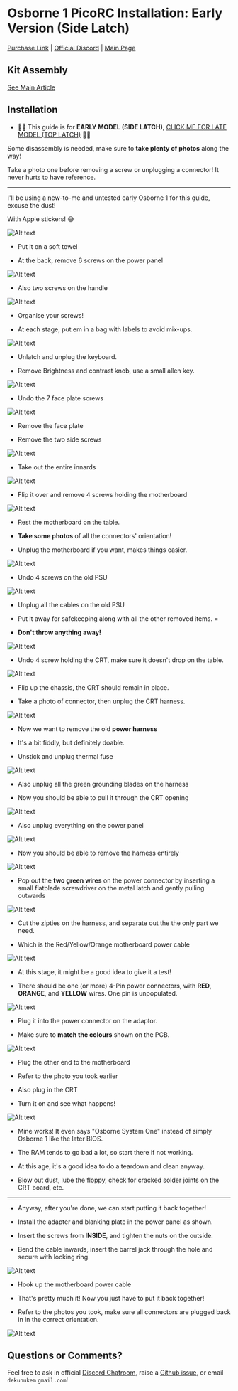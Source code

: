 # Osborne 1 PicoRC Installation: Early Version (Side Latch)

[Purchase Link](https://www.tindie.com/products/30087/) | [Official Discord](https://discord.gg/HAuuh3pAmB) | [Main Page](osborne1.md)

## Kit Assembly

[See Main Article](osborne1.md)

## Installation

* 🚨🚨 This guide is for **EARLY MODEL (SIDE LATCH)**, [CLICK ME FOR LATE MODEL (TOP LATCH)](osborne1.md) 🚨🚨

Some disassembly is needed, make sure to **take plenty of photos** along the way! 

Take a photo one before removing a screw or unplugging a connector! It never hurts to have reference.

-------

I'll be using a new-to-me and untested early Osborne 1 for this guide, excuse the dust!

With Apple stickers! 😅

![Alt text](photos/osborne1_early/os1early.jpeg)

* Put it on a soft towel

* At the back, remove 6 screws on the power panel

![Alt text](photos/osborne1_early/psupanel.jpeg)

* Also two screws on the handle

![Alt text](photos/osborne1_early/handle.jpeg)

* Organise your screws! 

* At each stage, put em in a bag with labels to avoid mix-ups.

![Alt text](photos/osborne1/bag.jpeg)

* Unlatch and unplug the keyboard.

* Remove Brightness and contrast knob, use a small allen key.

![Alt text](photos/osborne1_early/knob.jpeg)

* Undo the 7 face plate screws

![Alt text](photos/osborne1_early/face.jpeg)

* Remove the face plate

* Remove the two side screws

![Alt text](photos/osborne1_early/noface.jpeg)

* Take out the entire innards

![Alt text](photos/osborne1_early/insideout.jpeg)

* Flip it over and remove 4 screws holding the motherboard

![Alt text](photos/osborne1_early/flip.jpeg)

* Rest the motherboard on the table.

* **Take some photos** of all the connectors' orientation!

* Unplug the motherboard if you want, makes things easier.

![Alt text](photos/osborne1_early/showing.jpeg)

* Undo 4 screws on the old PSU

![Alt text](photos/osborne1_early/oldpsuscrew.jpeg)

* Unplug all the cables on the old PSU

* Put it away for safekeeping along with all the other removed items. =

* **Don't throw anything away!**

![Alt text](photos/osborne1_early/oldpsu.jpeg)

* Undo 4 screw holding the CRT, make sure it doesn't drop on the table.

![Alt text](photos/osborne1_early/crtscrew.jpeg)

* Flip up the chassis, the CRT should remain in place.

* Take a photo of connector, then unplug the CRT harness.

![Alt text](photos/osborne1_early/crtcage.jpeg)

* Now we want to remove the old **power harness**

* It's a bit fiddly, but definitely doable.

* Unstick and unplug thermal fuse

![Alt text](photos/osborne1_early/fuse.jpeg)

* Also unplug all the green grounding blades on the harness

* Now you should be able to pull it through the CRT opening

![Alt text](photos/osborne1_early/pull.jpeg)

* Also unplug everything on the power panel

![Alt text](photos/osborne1_early/panel.jpeg)

* Now you should be able to remove the harness entirely

![Alt text](photos/osborne1_early/harnessfull.jpeg)

* Pop out the **two green wires** on the power connector by inserting a small flatblade screwdriver on the metal latch and gently pulling outwards

![Alt text](photos/osborne1_early/popout.png)

* Cut the zipties on the harness, and separate out the the only part we need.

* Which is the Red/Yellow/Orange motherboard power cable

![Alt text](photos/osborne1_early/mbpower.jpeg)

* At this stage, it might be a good idea to give it a test!

* There should be one (or more) 4-Pin power connectors, with **RED**, **ORANGE**, and **YELLOW** wires. One pin is unpopulated.

![Alt text](photos/osborne1/pwr.jpeg)

* Plug it into the power connector on the adaptor.

* Make sure to **match the colours** shown on the PCB.

![Alt text](photos/osborne1/test.jpeg)

* Plug the other end to the motherboard

* Refer to the photo you took earlier

* Also plug in the CRT

* Turn it on and see what happens!

![Alt text](photos/osborne1_early/testrun.jpeg)

* Mine works! It even says "Osborne System One" instead of simply Osborne 1 like the later BIOS.

* The RAM tends to go bad a lot, so start there if not working.

* At this age, it's a good idea to do a teardown and clean anyway.

* Blow out dust, lube the floppy, check for cracked solder joints on the CRT board, etc.

--------

* Anyway, after you're done, we can start putting it back together!

* Install the adapter and blanking plate in the power panel as shown.

* Insert the screws from **INSIDE**, and tighten the nuts on the outside.

* Bend the cable inwards, insert the barrel jack through the hole and secure with locking ring.

![Alt text](photos/osborne1_early/done_anno.jpeg)

* Hook up the motherboard power cable

* That's pretty much it! Now you just have to put it back together!

* Refer to the photos you took, make sure all connectors are plugged back in in the correct orientation.

![Alt text](photos/osborne1_early/early_done.jpeg)

## Questions or Comments?

Feel free to ask in official [Discord Chatroom](https://discord.gg/T9uuFudg7j), raise a [Github issue](https://github.com/dekuNukem/PicoRC/issues), or email `dekunukem` `gmail.com`!
